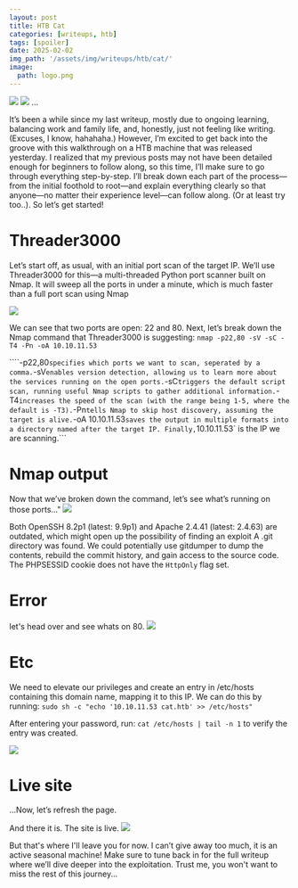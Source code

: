 ```yaml
---
layout: post
title: HTB Cat
categories: [writeups, htb]
tags: [spoiler]
date: 2025-02-02
img_path: '/assets/img/writeups/htb/cat/'
image:
  path: logo.png
---
```

![](logo2.png)
![](pwned.png)
...

It’s been a while since my last writeup, mostly due to ongoing learning, balancing work and family life, and, honestly, just not feeling like writing. (Excuses, I know, hahahaha.) However, I’m excited to get back into the groove with this walkthrough on a HTB machine that was released yesterday. I realized that my previous posts may not have been detailed enough for beginners to follow along, so this time, I’ll make sure to go through everything step-by-step. I’ll break down each part of the process—from the initial foothold to root—and explain everything clearly so that anyone—no matter their experience level—can follow along. (Or at least try too..). So let’s get started!

# Threader3000
Let’s start off, as usual, with an initial port scan of the target IP. We’ll use Threader3000 for this—a multi-threaded Python port scanner built on Nmap. It will sweep all the ports in under a minute, which is much faster than a full port scan using Nmap

![](threader3000.png)

We can see that two ports are open: 22 and 80. Next, let’s break down the Nmap command that Threader3000 is suggesting:
`nmap -p22,80 -sV -sC -T4 -Pn -oA 10.10.11.53`

````-p22,80` specifies which ports we want to scan, seperated by a comma.
`-sV` enables version detection, allowing us to learn more about the services running on the open ports.
`-sC` triggers the default script scan, running useful Nmap scripts to gather additional information.
`-T4` increases the speed of the scan (with the range being 1-5, where the default is -T3).
`-Pn` tells Nmap to skip host discovery, assuming the target is alive.
`-oA 10.10.11.53` saves the output in multiple formats into a directory named after the target IP.
Finally, `10.10.11.53` is the IP we are scanning.```

# Nmap output
Now that we’ve broken down the command, let’s see what’s running on those ports…"
![](nmap.png)

Both OpenSSH 8.2p1 (latest: 9.9p1) and Apache 2.4.41 (latest: 2.4.63) are outdated, which might open up the possibility of finding an exploit
A .git directory was found. We could potentially use gitdumper to dump the contents, rebuild the commit history, and gain access to the source code.
The PHPSESSID cookie does not have the `HttpOnly` flag set.

# Error 
let's head over and see whats on 80.
![](cat-htb-error.png)

# Etc
We need to elevate our privileges and create an entry in /etc/hosts containing this domain name, mapping it to this IP. We can do this by running:
`sudo sh -c "echo '10.10.11.53 cat.htb' >> /etc/hosts"`

After entering your password, run:
`cat /etc/hosts | tail -n 1`
to verify the entry was created.

![](etc-host.png)

# Live site
...Now, let’s refresh the page.

And there it is. The site is live.
![](cat-htb-live.png)

But that's where I'll leave you for now. I can’t give away too much, it is an active seasonal machine! Make sure to tune back in for the full writeup where we’ll dive deeper into the exploitation. Trust me, you won't want to miss the rest of this journey...